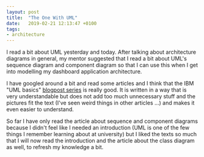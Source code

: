 ```yaml
---
layout: post
title:  "The One With UML"
date:   2019-02-21 12:13:47 +0100
tags: 
- architecture
---
```


I read a bit about UML yesterday and today. After talking about architecture diagrams in general, my mentor suggested that I read a bit about UML's sequence diagram and component diagram so that I can use this when I get into modelling my dashboard application architecture.

I have googled around a bit and read some articles and I think that the IBM "UML basics" [blogpost series](https://www.ibm.com/developerworks/rational/library/769.html?ca=drs-) is really good. It is written in a way that is very understandable but does not add too much unnecessary stuff and the pictures fit the text (I've seen weird things in other articles ...) and makes it even easier to understand.

So far I have only read the article about sequence and component diagrams because I didn't feel like I needed an introduction (UML is one of the few things I remember learning about at university) but I liked the texts so much that I will now read the introduction and the article about the class diagram as well, to refresh my knowledge a bit.
